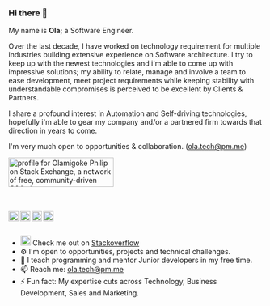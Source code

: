 ### Hi there 👋

My name is **Ola**; a Software Engineer.

Over the last decade, I have worked on technology requirement for multiple industries building extensive experience on Software architecture. I try to keep up with the newest technologies and i'm able to come up with impressive solutions; my ability to relate, manage and involve a team to ease development, meet project requirements while keeping stability with understandable compromises is perceived to be excellent by Clients & Partners.

I share a profound interest in Automation and Self-driving technologies, hopefully i'm able to gear my company and/or a partnered firm towards that direction in years to come.

I'm very much open to opportunities & collaboration. (ola.tech@pm.me)

<a href="https://stackoverflow.com/users/11504201/olamigoke-philip"><img src="https://stackexchange.com/users/flair/15942784.png" width="208" height="58" alt="profile for Olamigoke Philip on Stack Exchange, a network of free, community-driven Q&amp;A sites" title="profile for Olamigoke Philip on Stack Exchange, a network of free, community-driven Q&amp;A sites" /></a>

<br/>
<br/>
<a href="https://www.linkedin.com/in/olamigokayphils/">
  <img align="left" alt="LinkedIn" width="20px" src="https://cdn.jsdelivr.net/npm/simple-icons@v3/icons/linkedin.svg" />
</a>
<a href="https://www.instagram.com/olamigokayphils/">
  <img align="left" alt="Instagram" width="20px" src="https://cdn.jsdelivr.net/npm/simple-icons@v3/icons/instagram.svg" />
</a>
<a href="https://twitter.com/olamigokayphils">
  <img align="left" alt="Twitter" width="20px" src="https://cdn.jsdelivr.net/npm/simple-icons@v3/icons/twitter.svg" />
</a>
<a href="https://facebook.com/olamigokayphils">
  <img align="left" alt="Facebook" width="20px" src="https://cdn.jsdelivr.net/npm/simple-icons@v3/icons/facebook.svg" />
</a>
<br/>
<br/>


-    <span><img width="20px" src="https://upload.wikimedia.org/wikipedia/commons/e/ef/Stack_Overflow_icon.svg"/> Check me out on [Stackoverflow](https://stackoverflow.com/users/11504201/olamigoke-philip)</span>
-   ⚙️ I'm open to opportunities, projects and technical challenges.
-   🌱 I teach programming and mentor Junior developers in my free time.
-   📫 Reach me: ola.tech@pm.me
-   ⚡ Fun fact: My expertise cuts across Technology, Business Development, Sales and Marketing.
